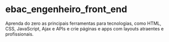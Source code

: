 # ebac_engenheiro_front_end
 Aprenda do zero as principais ferramentas para tecnologias, como HTML, CSS, JavaScript, Ajax e APIs e crie páginas e apps com layouts atraentes e profissionais.
